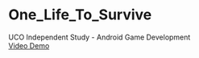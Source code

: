 # One_Life_To_Survive
UCO Independent Study - Android Game Development <br />
[Video Demo](https://youtu.be/7t6-knq83Uc)
